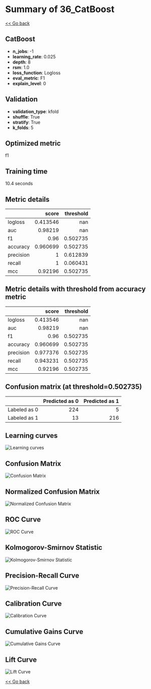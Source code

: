 # Summary of 36_CatBoost

[<< Go back](../README.md)


## CatBoost
- **n_jobs**: -1
- **learning_rate**: 0.025
- **depth**: 8
- **rsm**: 1.0
- **loss_function**: Logloss
- **eval_metric**: F1
- **explain_level**: 0

## Validation
 - **validation_type**: kfold
 - **shuffle**: True
 - **stratify**: True
 - **k_folds**: 5

## Optimized metric
f1

## Training time

10.4 seconds

## Metric details
|           |    score |   threshold |
|:----------|---------:|------------:|
| logloss   | 0.413546 |  nan        |
| auc       | 0.98219  |  nan        |
| f1        | 0.96     |    0.502735 |
| accuracy  | 0.960699 |    0.502735 |
| precision | 1        |    0.612839 |
| recall    | 1        |    0.060431 |
| mcc       | 0.92196  |    0.502735 |


## Metric details with threshold from accuracy metric
|           |    score |   threshold |
|:----------|---------:|------------:|
| logloss   | 0.413546 |  nan        |
| auc       | 0.98219  |  nan        |
| f1        | 0.96     |    0.502735 |
| accuracy  | 0.960699 |    0.502735 |
| precision | 0.977376 |    0.502735 |
| recall    | 0.943231 |    0.502735 |
| mcc       | 0.92196  |    0.502735 |


## Confusion matrix (at threshold=0.502735)
|              |   Predicted as 0 |   Predicted as 1 |
|:-------------|-----------------:|-----------------:|
| Labeled as 0 |              224 |                5 |
| Labeled as 1 |               13 |              216 |

## Learning curves
![Learning curves](learning_curves.png)
## Confusion Matrix

![Confusion Matrix](confusion_matrix.png)


## Normalized Confusion Matrix

![Normalized Confusion Matrix](confusion_matrix_normalized.png)


## ROC Curve

![ROC Curve](roc_curve.png)


## Kolmogorov-Smirnov Statistic

![Kolmogorov-Smirnov Statistic](ks_statistic.png)


## Precision-Recall Curve

![Precision-Recall Curve](precision_recall_curve.png)


## Calibration Curve

![Calibration Curve](calibration_curve_curve.png)


## Cumulative Gains Curve

![Cumulative Gains Curve](cumulative_gains_curve.png)


## Lift Curve

![Lift Curve](lift_curve.png)



[<< Go back](../README.md)
